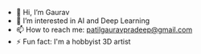 - 👋 Hi, I’m Gaurav
- 👀 I’m interested in AI and Deep Learning
- 📫 How to reach me: patilgauravpradeep@gmail.com
- ⚡ Fun fact: I'm a hobbyist 3D artist

<!---
Gauravpatil-8/Gauravpatil-8 is a ✨ special ✨ repository because its `README.md` (this file) appears on your GitHub profile.
You can click the Preview link to take a look at your changes.
--->
